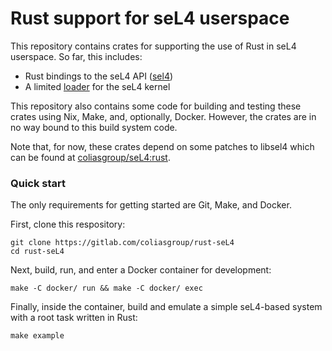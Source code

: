 # Rust support for seL4 userspace

This repository contains crates for supporting the use of Rust in seL4 userspace. So far, this includes:

- Rust bindings to the seL4 API ([sel4](./crates/sel4))
- A limited [loader](./crates/loader) for the seL4 kernel

This repository also contains some code for building and testing these crates using Nix, Make, and, optionally, Docker. However, the crates are in no way bound to this build system code.

Note that, for now, these crates depend on some patches to libsel4 which can be found at [coliasgroup/seL4:rust](https://gitlab.com/coliasgroup/seL4/-/tree/rust).

### Quick start

The only requirements for getting started are Git, Make, and Docker.

First, clone this respository:

```
git clone https://gitlab.com/coliasgroup/rust-seL4
cd rust-seL4
```

Next, build, run, and enter a Docker container for development:

```
make -C docker/ run && make -C docker/ exec
```

Finally, inside the container, build and emulate a simple seL4-based system with a root task written in Rust:

```
make example
```
